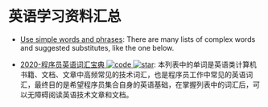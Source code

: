 # 英语学习资料汇总

- [Use simple words and phrases](https://www.plainlanguage.gov/guidelines/words/use-simple-words-phrases/): There are many lists of complex words and suggested substitutes, like the one below.

- [2020-程序员英语词汇宝典 ![code](https://martrix-usa.oss-accelerate.aliyuncs.com/logo/code.svg) ![star](https://img.shields.io/github/stars/Wei-Xia/most-frequent-technology-english-words)](https://github.com/Wei-Xia/most-frequent-technology-english-words): 本列表中的单词是英语类计算机书籍、文档、文章中高频常见的技术词汇，也是程序员工作中常见的英语词汇，最终目的是希望程序员集合自身的英语基础，在掌握列表中的词汇后，可以无障碍阅读英语技术文章和文档。
